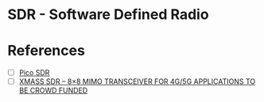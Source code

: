 # SDR - Software Defined Radio


# References

- [ ] [Pico SDR](https://blog.porucha.net/2024/pico-sdr/)
- [ ] [XMASS SDR – 8×8 MIMO TRANSCEIVER FOR 4G/5G APPLICATIONS TO BE CROWD FUNDED](https://www.rtl-sdr.com/xmass-sdr-8x8-mimo-transceiver-for-4g-5g-applications-to-be-crowd-funded/)
